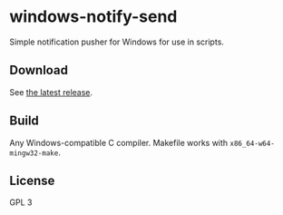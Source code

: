# windows-notify-send

Simple notification pusher for Windows for use in scripts.

## Download

See [the latest release](https://github.com/JerwuQu/windows-notify-send/releases/latest).

## Build

Any Windows-compatible C compiler. Makefile works with `x86_64-w64-mingw32-make`.

## License

GPL 3
